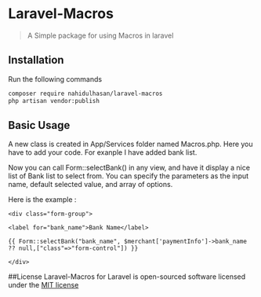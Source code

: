 # Laravel-Macros

> A Simple package for using Macros in laravel


## Installation

Run the following commands
```sh
composer require nahidulhasan/laravel-macros
php artisan vendor:publish
```

## Basic Usage

A new class is created in App/Services folder named Macros.php. Here you have to add your code. For exanple I have added bank list.

Now you can call Form::selectBank() in any view, and have it display a nice list of Bank list to select from. You can specify the parameters as the input name, default selected value, and array of options.

Here is the example :

```
<div class="form-group">

<label for="bank_name">Bank Name</label>

{{ Form::selectBank("bank_name", $merchant['paymentInfo']->bank_name ?? null,["class"=>"form-control"]) }}

</div>
```


##License
Laravel-Macros for Laravel is open-sourced software licensed under the [MIT license](http://opensource.org/licenses/MIT)